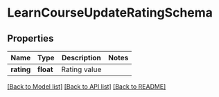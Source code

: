 # LearnCourseUpdateRatingSchema

## Properties
Name | Type | Description | Notes
------------ | ------------- | ------------- | -------------
**rating** | **float** | Rating value | 

[[Back to Model list]](../README.md#documentation-for-models) [[Back to API list]](../README.md#documentation-for-api-endpoints) [[Back to README]](../README.md)


